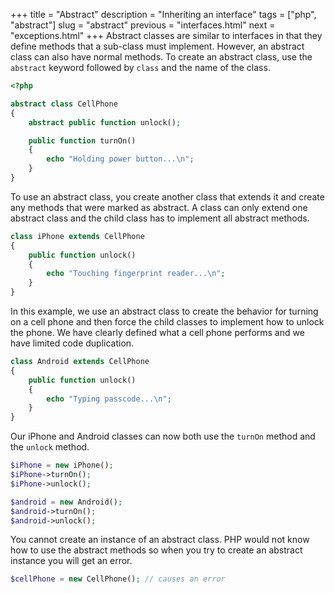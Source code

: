 +++
title = "Abstract"
description = "Inheriting an interface"
tags = ["php", "abstract"]
slug = "abstract"
previous = "interfaces.html"
next = "exceptions.html"
+++
Abstract classes are similar to interfaces in that they define methods that a sub-class must implement.
However, an abstract class can also have normal methods. To create an abstract class, use the `abstract`
keyword followed by `class` and the name of the class.
```php
<?php

abstract class CellPhone
{
    abstract public function unlock();

    public function turnOn()
    {
        echo "Holding power button...\n";
    }
}
```

To use an abstract class, you create another class that extends it and create any methods that were marked as abstract.
A class can only extend one abstract class and the child class has to implement all abstract methods.
```php
class iPhone extends CellPhone
{
    public function unlock()
    {
        echo "Touching fingerprint reader...\n";
    }
}
```

In this example, we use an abstract class to create the behavior for turning on a cell phone and then
force the child classes to implement how to unlock the phone. We have clearly defined what a cell phone
performs and we have limited code duplication.
```php
class Android extends CellPhone
{
    public function unlock()
    {
        echo "Typing passcode...\n";
    }
}
```

Our iPhone and Android classes can now both use the `turnOn` method and the `unlock` method.
```php
$iPhone = new iPhone();
$iPhone->turnOn();
$iPhone->unlock();

$android = new Android();
$android->turnOn();
$android->unlock();
```

You cannot create an instance of an abstract class. PHP would not know how to use the abstract methods
so when you try to create an abstract instance you will get an error.
```php
$cellPhone = new CellPhone(); // causes an error
```
